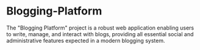 # Blogging-Platform
The "Blogging Platform" project is a robust web application enabling users to write, manage, and interact with blogs, providing all essential social and administrative features expected in a modern blogging system.
